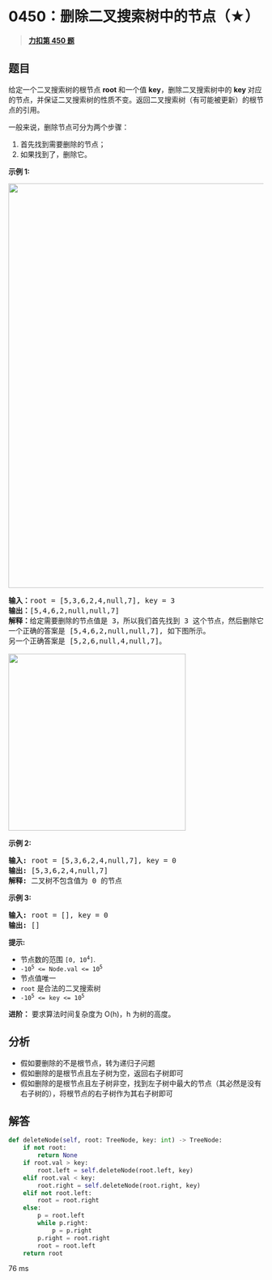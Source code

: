 # 0450：删除二叉搜索树中的节点（★）


> <u>**[力扣第 450 题](https://leetcode.cn/problems/delete-node-in-a-bst/)**</u>

## 题目

<p>给定一个二叉搜索树的根节点 <strong>root </strong>和一个值 <strong>key</strong>，删除二叉搜索树中的 <strong>key </strong>对应的节点，并保证二叉搜索树的性质不变。返回二叉搜索树（有可能被更新）的根节点的引用。</p>

<p>一般来说，删除节点可分为两个步骤：</p>

<ol>
<li>首先找到需要删除的节点；</li>
<li>如果找到了，删除它。</li>
</ol>



<p><strong>示例 1:</strong></p>

<p><img src="https://assets.leetcode.com/uploads/2020/09/04/del_node_1.jpg" style="width: 800px;" /></p>

<pre>
<strong>输入：</strong>root = [5,3,6,2,4,null,7], key = 3
<strong>输出：</strong>[5,4,6,2,null,null,7]
<strong>解释：</strong>给定需要删除的节点值是 3，所以我们首先找到 3 这个节点，然后删除它。
一个正确的答案是 [5,4,6,2,null,null,7], 如下图所示。
另一个正确答案是 [5,2,6,null,4,null,7]。

<img src="https://assets.leetcode.com/uploads/2020/09/04/del_node_supp.jpg" style="width: 350px;" />
</pre>

<p><strong>示例 2:</strong></p>

<pre>
<strong>输入:</strong> root = [5,3,6,2,4,null,7], key = 0
<strong>输出:</strong> [5,3,6,2,4,null,7]
<strong>解释:</strong> 二叉树不包含值为 0 的节点
</pre>

<p><strong>示例 3:</strong></p>

<pre>
<strong>输入:</strong> root = [], key = 0
<strong>输出:</strong> []</pre>



<p><strong>提示:</strong></p>

<ul>
<li>节点数的范围 <code>[0, 10<sup>4</sup>]</code>.</li>
<li><code>-10<sup>5</sup> &lt;= Node.val &lt;= 10<sup>5</sup></code></li>
<li>节点值唯一</li>
<li><code>root</code> 是合法的二叉搜索树</li>
<li><code>-10<sup>5</sup> &lt;= key &lt;= 10<sup>5</sup></code></li>
</ul>



<p><strong>进阶：</strong> 要求算法时间复杂度为 O(h)，h 为树的高度。</p>


## 分析

- 假如要删除的不是根节点，转为递归子问题
- 假如删除的是根节点且左子树为空，返回右子树即可
- 假如删除的是根节点且左子树非空，找到左子树中最大的节点（其必然是没有右子树的），将根节点的右子树作为其右子树即可

## 解答

```python
def deleteNode(self, root: TreeNode, key: int) -> TreeNode:
    if not root:
        return None
    if root.val > key:
        root.left = self.deleteNode(root.left, key)
    elif root.val < key:
        root.right = self.deleteNode(root.right, key)
    elif not root.left:
        root = root.right
    else:
        p = root.left
        while p.right:
            p = p.right
        p.right = root.right
        root = root.left
    return root
```
76 ms


